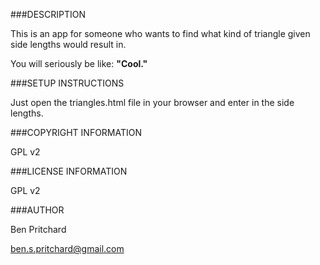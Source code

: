 ###DESCRIPTION

This is an app for someone who wants to find what kind of triangle given side lengths would result in.

You will seriously be like: **"Cool."**

###SETUP INSTRUCTIONS

Just open the triangles.html file in your browser and enter in the side lengths.

###COPYRIGHT INFORMATION

GPL v2

###LICENSE INFORMATION

GPL v2

###AUTHOR

Ben Pritchard

ben.s.pritchard@gmail.com
